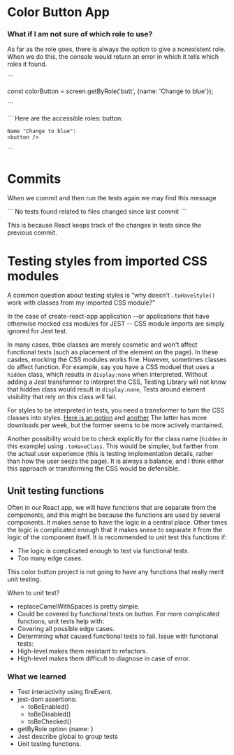 # Color Button App


### What if I am not sure of which role to use?
As far as the role goes, there is always the option to give a nonexistent role. When we do this, the console would return an error in which it tells which roles it found.

´´´

const colorButton = screen.getByRole('butt', {name: 'Change to blue'});

´´´

´´´
Here are the accessible roles: 
    button:

    Name "Change to blue":
    <button />
´´´

# Commits
When we commit and then run the tests again we may find this message 

´´´
No tests found related to files changed since last commit
´´´

This is because React keeps track of the changes in tests since the previous commit. 


# Testing styles from imported CSS modules
A common question about testing styles is "why doesn't ``.toHaveStyle()`` work with classes from my imported CSS module?"

In the case of create-react-app application --or applications that have otherwise mocked css modules for JEST -- CSS module imports are simply ignored for Jest test.

In many cases, thbe classes are merely cosmetic and won't affect functional tests (such as placement of the element on the page). In these casdes, mocking the CSS modules works fine. However, sometimes classes do affect function. For example, say you have a CSS moduel that uses a ``hidden`` class, which resutls in ``display:none`` when interpreted. Without adding a Jest transformer to interpret the CSS, Testing Library will not know that hidden class would result in ``display:none``, Tests around element visibility that rely on this class will fail.

For styles to be interpreted in tests, you need a transformer to turn the CSS classes into styles. [Here is an option](https://www.npmjs.com/package/jest-transform-css)
and [another](https://www.npmjs.com/package/jest-css-modules-transform)
The latter has more downloads per week, but the former seems to be more actively mantained.

Another possibility would be to check explicitly for the class name (``hidden`` in this example) using ``.toHaveClass``. This would be simpler, but farther from the actual user experience (this is testing implementation details, rather than how the user seezs the page). It is always a balance, and I think either this approach or transforming the CSS would be defensible.

## Unit testing functions
Often in our React app, we will have functions that are separate from the components, and this might be because the functions are used by several components. It makes sense to have the logic in a central place.
Other times the logic is complicated enough that it makes snese to separate it from the logic of the component itself.
It is recommended to unit test this functions if:
* The logic is complicated enough to test via functional tests.
* Too many edge cases.

This color button project is not going to have any functions that really merit unit testing.

When to unit test?
* replaceCamelWithSpaces is pretty simple.
* Could be covered by functional tests on button.
For more complicated functions, unit tests help with: 
* Covering all possible edge cases.
* Determining what caused functional tests to fail.
Issue with functional tests: 
* High-level makes them resistant to refactors. 
* High-level makes them difficult to diagnose in case of error.

### What we learned
* Test interactivity using fireEvent.
* jest-dom assertions:
    * toBeEnabled()
    * toBeDisabled()
    * toBeChecked()
* getByRole option {name: }
* Jest describe global to group tests
* Unit testing functions.
